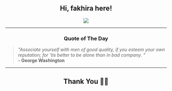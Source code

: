 <h2 align="center"> Hi, fakhira here!</h2>

<p align="center">
<a href="https://github.com/fakhiralkda" alt="github streak"><img src="https://dvst-streak.herokuapp.com/?user=fakhiralkda&theme=tokyonight&fire=DD472C"></a>
</p>

<hr>
<h3 align="center">Quote of The Day</h3>
<p align="center">
<blockquote>
<i>"Associate yourself with men of good quality, if you esteem your own reputation; for 'tis better to be alone than in bad company. "</i>
<br>
<b>- George Washington</b>
</blockquote>
</p>


<hr>
<h2 align="center">Thank You 🙏🏼</h2>

